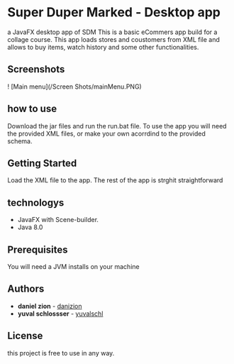 # Super Duper Marked - Desktop app

a JavaFX desktop app of SDM
This is a basic eCommers app build for a collage course.
This app loads stores and coustomers from XML file and allows to buy items, watch history and some other functionalities.

## Screenshots

! [Main menu](/Screen Shots/mainMenu.PNG)

## how to use

Download the jar files and run the run.bat file.
To use the app you will need the provided XML files, or make your own acorrdind to the provided schema.

## Getting Started

Load the XML file to the app.
The rest of the app is strghit straightforward

## technologys

* JavaFX with Scene-builder.
* Java 8.0

## Prerequisites

You will need a JVM installs on your machine

## Authors

* **daniel zion** - [danizion](https://github.com/danizion)
* **yuval schlossser** - [yuvalschl](https://github.com/yuvalschl)

## License

this project is free to use in any way.
